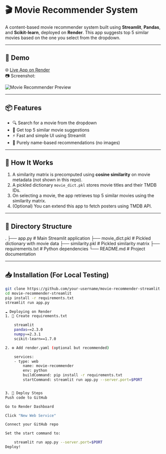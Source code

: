 # 🎬 Movie Recommender System

A content-based movie recommender system built using **Streamlit**, **Pandas**, and **Scikit-learn**, deployed on **Render**. This app suggests top 5 similar movies based on the one you select from the dropdown.

---

## 🚀 Demo

🌐 [Live App on Render](https://your-render-app-url)  
📷 Screenshot:

![Movie Recommender Preview](https://via.placeholder.com/1200x600?text=Add+Screenshot+Here)

---

## 📦 Features

- 🔍 Search for a movie from the dropdown
- 📃 Get top 5 similar movie suggestions
- ⚡ Fast and simple UI using Streamlit
- 🎯 Purely name-based recommendations (no images)

---

## 🧠 How It Works

1. A similarity matrix is precomputed using **cosine similarity** on movie metadata (not shown in this repo).
2. A pickled dictionary `movie_dict.pkl` stores movie titles and their TMDB IDs.
3. On selecting a movie, the app retrieves top 5 similar movies using the similarity matrix.
4. (Optional) You can extend this app to fetch posters using TMDB API.

---

## 📁 Directory Structure

.
├── app.py # Main Streamlit application
├── movie_dict.pkl # Pickled dictionary with movie data
├── similarity.pkl # Pickled similarity matrix
├── requirements.txt # Python dependencies
└── README.md # Project documentation


---

## 📥 Installation (For Local Testing)

```bash
git clone https://github.com/your-username/movie-recommender-streamlit.git
cd movie-recommender-streamlit
pip install -r requirements.txt
streamlit run app.py

☁️ Deploying on Render
1. 📝 Create requirements.txt

    streamlit
    pandas==2.3.0
    numpy==2.3.1
    scikit-learn==1.7.0

2. ⚙️ Add render.yaml (optional but recommended)

    services:
    - type: web
        name: movie-recommender
        env: python
        buildCommand: pip install -r requirements.txt
        startCommand: streamlit run app.py --server.port=$PORT


3. 🚀 Deploy Steps
Push code to GitHub

Go to Render Dashboard

Click "New Web Service"

Connect your GitHub repo

Set the start command to:

    streamlit run app.py --server.port=$PORT
Deploy!